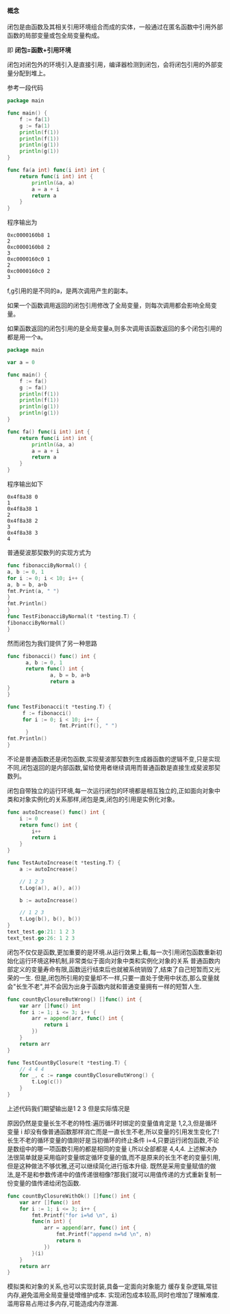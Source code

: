 #### 概念

闭包是由函数及其相关引用环境组合而成的实体，一般通过在匿名函数中引用外部函数的局部变量或包全局变量构成。

即                               **闭包=函数+引用环境**

闭包对闭包外的环境引入是直接引用，编译器检测到闭包，会将闭包引用的外部变量分配到堆上。

参考一段代码
```go
package main

func main() {
	f := fa(1)
	g := fa(1)
	println(f(1))
	println(f(1))
	println(g(1))
	println(g(1))
}

func fa(a int) func(i int) int {
	return func(i int) int {
		println(&a, a)
		a = a + i
		return a
	}
}
```
程序输出为
```
0xc0000160b8 1
2
0xc0000160b8 2
3
0xc0000160c0 1
2
0xc0000160c0 2
3
```
f,g引用的是不同的a，是两次调用产生的副本。

如果一个函数调用返回的闭包引用修改了全局变量，则每次调用都会影响全局变量。

如果函数返回的闭包引用的是全局变量a,则多次调用该函数返回的多个闭包引用的都是用一个a。

```go
package main

var a = 0

func main() {
	f := fa()
	g := fa()
	println(f(1))
	println(f(1))
	println(g(1))
	println(g(1))
}

func fa() func(i int) int {
	return func(i int) int {
		println(&a, a)
		a = a + i
		return a
	}
}

```
程序输出如下
```
0x4f8a38 0
1
0x4f8a38 1
2
0x4f8a38 2
3
0x4f8a38 3
4
```


普通斐波那契数列的实现方式为
```go
func fibonacciByNormal() {
a, b := 0, 1
for i := 0; i < 10; i++ {
a, b = b, a+b
fmt.Print(a, " ")
}
fmt.Println()
}
func TestFibonacciByNormal(t *testing.T) {
fibonacciByNormal()
}
```
然而闭包为我们提供了另一种思路
```go
func fibonacci() func() int {
      a, b := 0, 1
      return func() int {
              a, b = b, a+b
              return a
}
}
```
```go
func TestFibonacci(t *testing.T) {
     f := fibonacci()
     for i := 0; i < 10; i++ {
                 fmt.Print(f(), " ")
      }
fmt.Println()
}
```
不论是普通函数还是闭包函数,实现斐波那契数列生成器函数的逻辑不变,只是实现不同,闭包返回的是内部函数,留给使用者继续调用而普通函数是直接生成斐波那契数列。

闭包自带独立的运行环境,每一次运行闭包的环境都是相互独立的,正如面向对象中类和对象实例化的关系那样,闭包是类,闭包的引用是实例化对象。
```go
func autoIncrease() func() int {
    i := 0
    return func() int {
        i++
        return i
    }
}
```
```go
func TestAutoIncrease(t *testing.T) {
    a := autoIncrease()

    // 1 2 3
    t.Log(a(), a(), a())

    b := autoIncrease()

    // 1 2 3
    t.Log(b(), b(), b())
}
text_test.go:21: 1 2 3
text_test.go:26: 1 2 3
```
闭包不仅仅是函数,更加重要的是环境.从运行效果上看,每一次引用闭包函数重新初始化运行环境这种机制,非常类似于面向对象中类和实例化对象的关系
普通函数内部定义的变量寿命有限,函数运行结束后也就被系统销毁了,结束了自己短暂而又光荣的一生.
但是,闭包所引用的变量却不一样,只要一直处于使用中状态,那么变量就会"长生不老",并不会因为出身于函数内就和普通变量拥有一样的短暂人生.
```go
func countByClosureButWrong() []func() int {
    var arr []func() int
    for i := 1; i <= 3; i++ {
        arr = append(arr, func() int {
            return i
        })
    }
    return arr
}

func TestCountByClosure(t *testing.T) {
    // 4 4 4
    for _, c := range countByClosureButWrong() {
        t.Log(c())
    }
}
```
上述代码我们期望输出是1 2 3 但是实际情况是
 
原因仍然是变量长生不老的特性:遍历循环时绑定的变量值肯定是 1,2,3,但是循环变量 i 却没有像普通函数那样消亡而是一直长生不老,所以变量的引用发生变化了!
长生不老的循环变量的值刚好是当初循环的终止条件 i=4,只要运行闭包函数,不论是数组中的哪一项函数引用的都是相同的变量 i,所以全部都是 4,4,4.
上述解决办法很简单就是采用临时变量绑定循环变量的值,而不是原来的长生不老的变量引用,但是这种做法不够优雅,还可以继续简化进行版本升级.
既然是采用变量赋值的做法,是不是和参数传递中的值传递很相像?那我们就可以用值传递的方式重新复制一份变量的值传递给闭包函数.
```go
func countByClosureWithOk() []func() int {
    var arr []func() int
    for i := 1; i <= 3; i++ {
        fmt.Printf("for i=%d \n", i)
        func(n int) {
            arr = append(arr, func() int {
                fmt.Printf("append n=%d \n", n)
                return n
            })
        }(i)
    }
    return arr
}
```
模拟类和对象的关系,也可以实现封装,具备一定面向对象能力
缓存复杂逻辑,常驻内存,避免滥用全局变量徒增维护成本.
实现闭包成本较高,同时也增加了理解难度.
滥用容易占用过多内存,可能造成内存泄漏.

